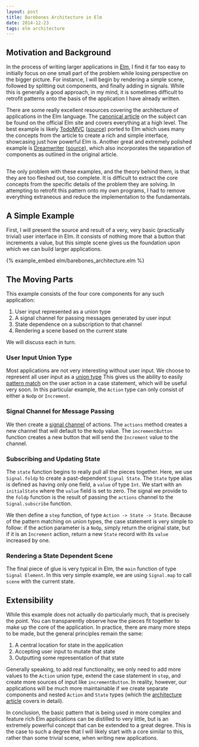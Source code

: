 ```yaml
---
layout: post
title: Barebones Architecture in Elm
date: 2014-12-23
tags: elm architecture
---
```


## Motivation and Background

In the process of writing larger applications in
<a href="http://elm-lang.org/" target="_blank">Elm</a>,
I find it far too easy to initially focus on one small part of the problem
while losing perspective on the bigger picture. For instance, I will begin by
rendering a simple scene, followed by splitting out components, and finally
adding in signals.  While this is generally a good approach, in my mind,
it is sometimes difficult to retrofit patterns onto the basis of the application
I have already written.

There are some really excellent resources covering the architecture of applications
in the Elm language. The
<a href="http://elm-lang.org/learn/Architecture.elm" target="_blank">canonical article</a>
on the subject can be found on the official Elm site and covers everything at
a high level. The best example is likely
<a href="https://evancz.github.io/elm-todomvc/" target="_blank">TodoMVC</a>
(<a href="https://github.com/evancz/elm-todomvc" target="_blank">source</a>)
ported to Elm which uses many the concepts from the article to create a rich
and simple interface, showcasing just how powerful Elm is.  Another great and
extremely polished example is
<a href="http://dreamwriter.io/" target="_blank">Dreamwriter</a>
(<a href="https://github.com/rtfeldman/dreamwriter" target="_blank">source</a>),
which also incorporates the separation of components as outlined in the original
article.

##

The only problem with these examples, and the theory behind them, is that they
are too fleshed out, too complete. It is difficult to extract the core concepts
from the specific details of the problem they are solving. In attempting to
retrofit this pattern onto my own programs, I had to remove everything
extraneous and reduce the implementation to the fundamentals.

## A Simple Example

First, I will present the source and result of a very, very basic (practically
trivial) user interface in Elm. It consists of nothing more that a button
that increments a value, but this simple scene gives us the foundation  upon
which we can build larger applications.

{% example_embed elm/barebones_architecture.elm %}

## The Moving Parts

This example consists of the four core components for any such application:

1. User input represented as a union type
2. A signal channel for passing messages generated by user input
3. State dependence on a subscription to that channel
4. Rendering a scene based on the current state

We will discuss each in turn.

### User Input Union Type

Most applications are not very interesting without user input. We choose to
represent all user input as a
<a href="http://elm-lang.org/learn/Union-Types.elm" target="_blank">union type</a>
This gives us the ability to easily
<a href="https://en.wikipedia.org/wiki/Pattern_matching" target="_blank">pattern match</a>
on the user action in a case statement, which will be useful very soon. In this
particular example, the `Action` type can only consist of either a `NoOp` or
`Increment`.

### Signal Channel for Message Passing

We then create a
<a href="http://elm-lang.org/blog/announce/0.14.elm#signal-channels" target="_blank">signal channel</a>
of actions. The `actions` method creates a new channel that will default to the
`NoOp` value. The `incrementButton` function creates a new button that will send
the `Increment` value to the channel.

### Subscribing and Updating State

The `state` function begins to really pull all the pieces together. Here, we
use `Signal.foldp` to create a past-dependent `Signal State`. The `State` type
alias is defined as having only one field, a `value` of type `Int`. We start
with an `initialState` where the `value` field is set to zero. The signal we
provide to the `foldp` function is the result of passing the `actions` channel
to the `Signal.subscribe` function.

We then define a `step` function, of type `Action -> State -> State`. Because
of the pattern matching on union types, the case statement is very simple to
follow: if the action parameter is a `NoOp`, simply return the original state,
but if it is an `Increment` action, return a new `State` record with its
`value` increased by one.

### Rendering a State Dependent Scene

The final piece of glue is very typical in Elm, the `main` function of type
`Signal Element`. In this very simple example, we are using `Signal.map` to
call `scene` with the current state.

## Extensibility

While this example does not actually do particularly much, that is precisely
the point. You can transparently observe how the pieces fit together to make
up the core of the application. In practice, there are many more steps to be
made, but the general principles remain the same:

1. A central location for state in the application
2. Accepting user input to mutate that state
3. Outputting some representation of that state

Generally speaking, to add real functionality, we only need to add more values
to the `Action` union type, extend the case statement in `step`, and create
more sources of input like `incrementButton`. In reality, however, our
applications will be much more maintainable if we create separate components
and nested `Action` and `State` types (which the
<a href="http://elm-lang.org/learn/Architecture.elm#nesting" target="_blank">architecture article</a>
covers in detail).

In conclusion, the basic pattern that is being used in more complex and feature
rich Elm applications can be distilled to very little, but is an extremely
powerful concept that can be extended to a great degree. This is the case to
such a degree that I will likely start with a core similar to this, rather than
some trivial scene, when writing new applications.
